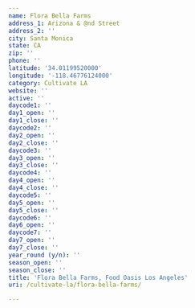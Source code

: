 ```yaml
---
name: Flora Bella Farms
address_1: Arizona & @nd Street
address_2: ''
city: Santa Monica
state: CA
zip: ''
phone: ''
latitude: '34.01199520000'
longitude: '-118.46776124000'
category: Cultivate LA
website: ''
active: ''
daycode1: ''
day1_open: ''
day1_close: ''
daycode2: ''
day2_open: ''
day2_close: ''
daycode3: ''
day3_open: ''
day3_close: ''
daycode4: ''
day4_open: ''
day4_close: ''
daycode5: ''
day5_open: ''
day5_close: ''
daycode6: ''
day6_open: ''
daycode7: ''
day7_open: ''
day7_close: ''
year_round (y/n): ''
season_open: ''
season_close: ''
title: 'Flora Bella Farms, Food Oasis Los Angeles'
uri: /cultivate-la/flora-bella-farms/

---
```

